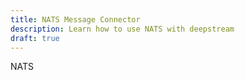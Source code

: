 ```yaml
---
title: NATS Message Connector
description: Learn how to use NATS with deepstream
draft: true
---
```


NATS